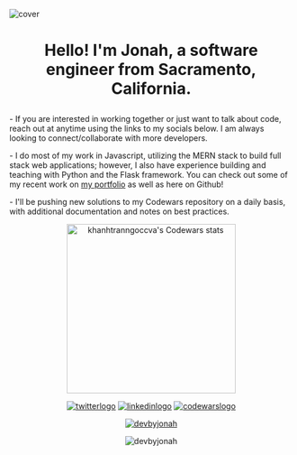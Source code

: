 ![cover](https://user-images.githubusercontent.com/102780010/165241581-78a224a2-0a8f-4dfa-98ad-87624361df29.png)


<h1 align="center">
  

 
  Hello! I'm Jonah, a software engineer from Sacramento, California.
</h1>

<p>- If you are interested in working together or just want to talk about code, reach out at anytime using the links to my socials below. I am always looking to connect/collaborate with more developers.</p>
<p>- I do most of my work in Javascript, utilizing the MERN stack to build full stack web applications; however, I also have experience building and teaching with Python and the Flask framework. You can check out some of my recent work on <a href="https://devbyjonah.netlify.app">my portfolio</a> as well as here on Github!</p>
<p>- I'll be pushing new solutions to my Codewars repository on a daily basis, with additional documentation and notes on best practices.</p>

<div align="center">
  <img width="300px" src="https://www.codewars.com/users/devbyjonah/badges/large" alt="khanhtranngoccva's Codewars stats">
 </div>

<div align="center">

[![twitterlogo](https://user-images.githubusercontent.com/102780010/165202150-9b2c8d6c-900f-46b0-a277-c354d125d861.png)][1] [![linkedinlogo](https://user-images.githubusercontent.com/102780010/165202391-819d7e6c-f7cd-4d9a-b1cd-ed125ee28264.png)][2] [![codewarslogo](https://user-images.githubusercontent.com/102780010/165202828-603a5375-491d-4163-b42b-e617259ca71f.png)][3]
  
</div>

[1]: http://www.twitter.com/devbyjonah
[2]: https://www.linkedin.com/in/devbyjonah
[3]: https://www.codewars.com/users/devbyjonah

<p align="center"> <a href="https://twitter.com/devbyjonah" target="blank"><img src="https://img.shields.io/twitter/follow/devbyjonah?logo=twitter&style=for-the-badge" alt="devbyjonah" /></a> </p>

<div align ="center">
  
<p><img src="https://github-readme-streak-stats.herokuapp.com/?user=devbyjonah&" alt="devbyjonah" /></p>

</div>
